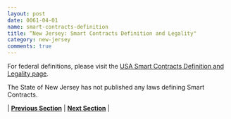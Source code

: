 ```yaml
---
layout: post
date: 0061-04-01
name: smart-contracts-definition
title: “New Jersey: Smart Contracts Definition and Legality"
category: new-jersey
comments: true
---
```


For federal definitions, please visit the [USA Smart Contracts Definition and Legality page](https://neo-project.github.io/global-blockchain-compliance-hub//united-states-of-america/USA-smart-contracts.html). 


The State of New Jersey has not published any laws defining Smart Contracts.





| **[Previous Section]( https://neo-project.github.io/global-blockchain-compliance-hub//new-jersey/new-jersey-final-liability.html)** | **[Next Section]( https://neo-project.github.io/global-blockchain-compliance-hub//new-jersey/new-jersey-dispute-resolution.html)** |
